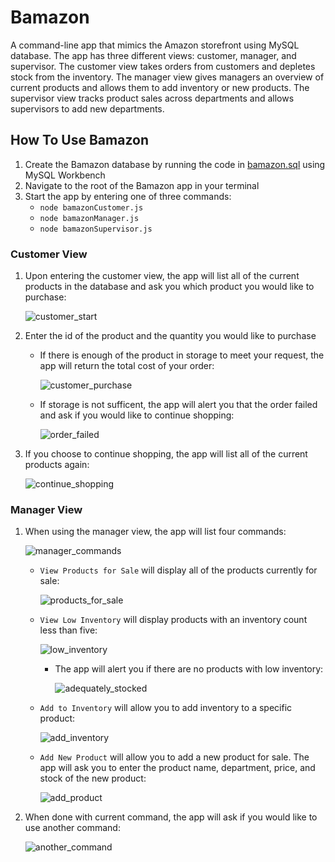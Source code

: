 # Bamazon

A command-line app that mimics the Amazon storefront using MySQL database. The app has three different views: customer, manager, and supervisor. The customer view takes orders from customers and depletes stock from the inventory. The manager view gives managers an overview of current products and allows them to add inventory or new products. The supervisor view tracks product sales across departments and allows supervisors to add new departments. 

## How To Use Bamazon

1. Create the Bamazon database by running the code in [bamazon.sql](../master/bamazon.sql) using MySQL Workbench
1. Navigate to the root of the Bamazon app in your terminal
1. Start the app by entering one of three commands: 
    * `node bamazonCustomer.js`
    * `node bamazonManager.js`
    * `node bamazonSupervisor.js`

### Customer View
1. Upon entering the customer view, the app will list all of the current products in the database and ask you which product you would like to purchase:

    ![customer_start](../master/images/customer_start.png)

1. Enter the id of the product and the quantity you would like to purchase

    * If there is enough of the product in storage to meet your request, the app will return the total cost of your order: 

        ![customer_purchase](../master/images/customer_purchase.png)

    * If storage is not sufficent, the app will alert you that the order failed and ask if you would like to continue shopping:

        ![order_failed](../master/images/order_failed.png)

1. If you choose to continue shopping, the app will list all of the current products again:

    ![continue_shopping](../master/images/continue_shopping.png)

### Manager View
1. When using the manager view, the app will list four commands: 

    ![manager_commands](../master/images/master_commands.png)

    * `View Products for Sale` will display all of the products currently for sale:

        ![products_for_sale](../master/images/products_for_sale.png)
    
    *  `View Low Inventory` will display products with an inventory count less than five:

        ![low_inventory](../master/images/low_inventory.png)

        * The app will alert you if there are no products with low inventory:

            ![adequately_stocked](../master/images/adequately_stocked.png)
    
    * `Add to Inventory` will allow you to add inventory to a specific product:

        ![add_inventory](../master/images/add_inventory.png)

    * `Add New Product` will allow you to add a new product for sale. The app will ask you to enter the product name, department, price, and stock of the new product:
    
        ![add_product](../master/images/add_product.png)
    
1. When done with current command, the app will ask if you would like to use another command: 

    ![another_command](../master/images/another_command.png)
